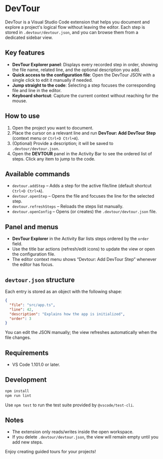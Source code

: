 # DevTour

DevTour is a Visual Studio Code extension that helps you document and explore a project's logical flow without leaving the editor. Each step is stored in `.devtour/devtour.json`, and you can browse them from a dedicated sidebar view.

## Key features
- **DevTour Explorer panel**: Displays every recorded step in order, showing the file name, related line, and the optional description you add.
- **Quick access to the configuration file**: Open the DevTour JSON with a single click to edit it manually if needed.
- **Jump straight to the code**: Selecting a step focuses the corresponding file and line in the editor.
- **Keyboard shortcut**: Capture the current context without reaching for the mouse.

## How to use
1. Open the project you want to document.
2. Place the cursor on a relevant line and run **DevTour: Add DevTour Step** (context menu or `Ctrl+D Ctrl+A`).
3. (Optional) Provide a description; it will be saved to `.devtour/devtour.json`.
4. Open the **DEVTOUR** panel in the Activity Bar to see the ordered list of steps. Click any item to jump to the code.

## Available commands
- `devtour.addStep` – Adds a step for the active file/line (default shortcut `Ctrl+D Ctrl+A`).
- `devtour.openStep` – Opens the file and focuses the line for the selected step.
- `devtour.refreshSteps` – Reloads the steps list manually.
- `devtour.openConfig` – Opens (or creates) the `.devtour/devtour.json` file.

## Panel and menus
- **DevTour Explorer** in the Activity Bar lists steps ordered by the `order` field.
- Use the title bar actions (refresh/edit icons) to update the view or open the configuration file.
- The editor context menu shows “Devtour: Add DevTour Step” whenever the editor has focus.

## `devtour.json` structure
Each entry is stored as an object with the following shape:

```json
{
  "file": "src/app.ts",
  "line": 42,
  "description": "Explains how the app is initialized",
  "order": 3
}
```

You can edit the JSON manually; the view refreshes automatically when the file changes.

## Requirements
- VS Code 1.101.0 or later.

## Development
```bash
npm install
npm run lint
```

Use `npm test` to run the test suite provided by `@vscode/test-cli`.

## Notes
- The extension only reads/writes inside the open workspace.
- If you delete `.devtour/devtour.json`, the view will remain empty until you add new steps.

Enjoy creating guided tours for your projects!
